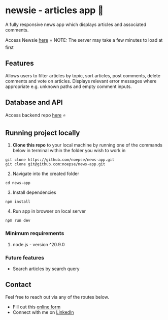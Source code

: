# newsie - articles app 📰

A fully responsive news app which displays articles and associated comments.

Access Newsie [here](https://newsie-app.netlify.app/) ⭐
NOTE: The server may take a few minutes to load at first


## Features

Allows users to filter articles by topic, sort articles, post comments, delete comments and vote on articles. Displays relevant error messages where appropriate e.g. unknown paths and empty comment inputs.

## Database and API

Access backend repo [here](https://github.com/noepse/news-api) ⭐

## Running project locally

1. **Clone this repo** to your local machine by running one of the commands below in terminal within the folder you wish to work in

```
git clone https://github.com/noepse/news-app.git
git clone git@github.com:noepse/news-app.git
```


2. Navigate into the created folder

```
cd news-app
```

3. Install dependencies 

```
npm install
```

4. Run app in browser on local server

```
npm run dev
```

### Minimum requirements

1. node.js - version ^20.9.0

### Future features

- Search articles by search query

## Contact

Feel free to reach out via any of the routes below.

- Fill out this [online form](https://simranamin.com/#contact)
- Connect with me on [LinkedIn](https://www.linkedin.com/in/simran-amin/)